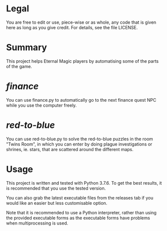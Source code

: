 # Legal
You are free to edit or use, piece-wise or as whole, any code that is given here as long as you give credit. For details, see the file LICENSE.

# Summary
This project helps Eternal Magic players by automatising some of the parts of the game. 

# *finance*
You can use finance.py to automatically go to the next finance quest NPC while you use the computer freely.

# *red-to-blue*
You can use red-to-blue.py to solve the red-to-blue puzzles in the room "Twins Room", in which you can enter by doing plague investigations or shrines, ie. stars, that are scattered around the different maps.

# Usage
This project is written and tested with Python 3.7.6. To get the best results, it is recommended that you use the tested version.

You can also grab the latest executable files from the releases tab if you would like an easier but less customisable option.

Note that it is recommended to use a Python interpreter, rather than using the provided executable forms as the executable forms have problems when multiprocessing is used.

